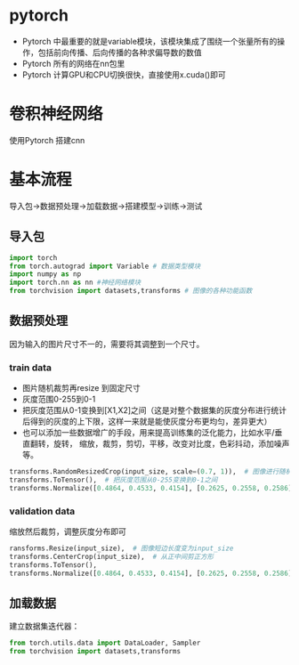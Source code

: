 # pytorch

+ Pytorch 中最重要的就是variable模块，该模块集成了围绕一个张量所有的操作，包括前向传播、后向传播的各种求偏导数的数值
+ Pytorch 所有的网络在nn包里
+ Pytorch 计算GPU和CPU切换很快，直接使用x.cuda()即可


# 卷积神经网络

 使用Pytorch 搭建cnn

# 基本流程

导入包->数据预处理->加载数据->搭建模型->训练->测试

## 导入包
```python
import torch
from torch.autograd import Variable # 数据类型模块
import numpy as np
import torch.nn as nn #神经网络模块
from torchvision import datasets,transforms # 图像的各种功能函数
```

## 数据预处理

因为输入的图片尺寸不一的，需要将其调整到一个尺寸。
### train data
+ 图片随机裁剪再resize 到固定尺寸
+ 灰度范围0-255到0-1
+ 把灰度范围从0-1变换到[X1,X2]之间（这是对整个数据集的灰度分布进行统计后得到的灰度的上下限，这样一来就是能使灰度分布更均匀，差异更大）
+ 也可以添加一些数据增广的手段，用来提高训练集的泛化能力，比如水平/垂直翻转，旋转， 缩放，裁剪，剪切，平移，改变对比度，色彩抖动，添加噪声等。
```python
transforms.RandomResizedCrop(input_size, scale=(0.7, 1)),  # 图像进行随机裁剪后再resize成固定大小
transforms.ToTensor(),  # 把灰度范围从0-255变换到0-1之间
transforms.Normalize([0.4864, 0.4533, 0.4154], [0.2625, 0.2558, 0.2586])  # 把灰度范围从0-1变换到[X1,X2]之间
```
### validation data
缩放然后裁剪，调整灰度分布即可
```python
ransforms.Resize(input_size),  # 图像短边长度变为input_size
transforms.CenterCrop(input_size),  # 从正中间剪正方形
transforms.ToTensor(),
transforms.Normalize([0.4864, 0.4533, 0.4154], [0.2625, 0.2558, 0.2586])
```



## 加载数据
建立数据集迭代器：

```python
from torch.utils.data import DataLoader, Sampler
from torchvision import datasets,transforms
```
